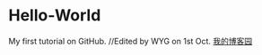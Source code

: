 # Hello-World
My first tutorial on GitHub.
//Edited by WYG on 1st Oct.
<a href="http://cnblogs.com/wangyangang">我的博客园</a>
